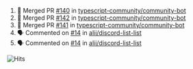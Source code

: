 <!--START_SECTION:activity-->
1. 🎉 Merged PR [#140](https://github.com/typescript-community/community-bot/pull/140) in [typescript-community/community-bot](https://github.com/typescript-community/community-bot)
2. 🎉 Merged PR [#142](https://github.com/typescript-community/community-bot/pull/142) in [typescript-community/community-bot](https://github.com/typescript-community/community-bot)
3. 🎉 Merged PR [#141](https://github.com/typescript-community/community-bot/pull/141) in [typescript-community/community-bot](https://github.com/typescript-community/community-bot)
4. 🗣 Commented on [#14](https://github.com/alii/discord-list-list/issues/14) in [alii/discord-list-list](https://github.com/alii/discord-list-list)
5. 🗣 Commented on [#14](https://github.com/alii/discord-list-list/issues/14) in [alii/discord-list-list](https://github.com/alii/discord-list-list)
<!--END_SECTION:activity-->

![Hits](https://hitcounter.pythonanywhere.com/count/tag.svg?url=https%3A%2F%2Fgithub.com%2Frobertwestbury)
